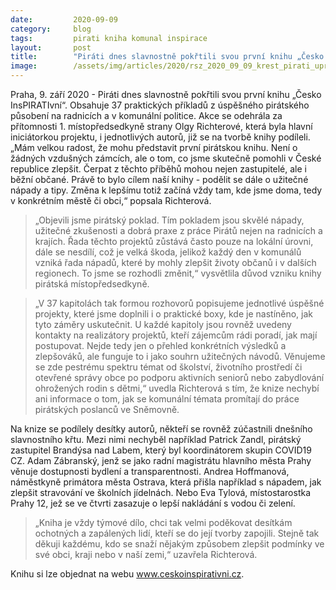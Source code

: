 ```yaml
---
date:         2020-09-09
category:     blog
tags:         pirati kniha komunal inspirace
layout:       post
title:        "Piráti dnes slavnostně pokřtili svou první knihu „Česko InsPIRATIvní“. Obsahuje 37 příkladů dobré praxe, jak zlepšit životy lidí v ČR"
image:        /assets/img/articles/2020/rsz_2020_09_09_krest_pirati_uprava velikosti 2.jpg  
---
```



Praha, 9. září 2020 - Piráti dnes slavnostně pokřtili svou první knihu „Česko InsPIRATIvní“. Obsahuje 37 praktických příkladů z úspěšného pirátského působení na radnicích a v komunální politice. Akce se odehrála za přítomnosti 1. místopředsedkyně strany Olgy Richterové, která byla hlavní iniciátorkou projektu, i jednotlivých autorů, již se na tvorbě knihy podíleli. „Mám velkou radost, že mohu představit první pirátskou knihu. Není o žádných vzdušných zámcích, ale o tom, co jsme skutečně pomohli v České republice zlepšit. Čerpat z těchto příběhů mohou nejen zastupitelé, ale i běžní občané. Právě to bylo cílem naší knihy - podělit se dále o užitečné nápady a tipy. Změna k lepšímu totiž začíná vždy tam, kde jsme doma, tedy v konkrétním městě či obci,“ popsala Richterová. 


 > „Objevili jsme pirátský poklad. Tím pokladem jsou skvělé nápady, užitečné zkušenosti a dobrá praxe z práce Pirátů nejen na radnicích a krajích. Řada těchto projektů zůstává často pouze na lokální úrovni, dále se nesdílí, což je velká škoda, jelikož každý den v komunálů vzniká řada nápadů, které by mohly zlepšit životy občanů i v dalších regionech. To jsme se rozhodli změnit,“ vysvětlila důvod vzniku knihy pirátská místopředsedkyně. 


 > „V 37 kapitolách tak formou rozhovorů popisujeme jednotlivé úspěšné projekty, které jsme doplnili i o praktické boxy, kde je nastíněno, jak tyto záměry uskutečnit. U každé kapitoly jsou rovněž uvedeny kontakty na realizátory projektů, kteří zájemcům rádi poradí, jak mají postupovat. Nejde tedy jen o přehled konkrétních výsledků a zlepšováků, ale funguje to i jako souhrn užitečných návodů. Věnujeme se zde pestrému spektru témat od školství, životního prostředí či otevřené správy obce po podporu aktivních seniorů nebo zabydlování ohrožených rodin s dětmi,“ uvedla Richterová s tím, že knize nechybí ani informace o tom, jak se komunální témata promítají do práce pirátských poslanců ve Sněmovně. 


Na knize se podílely desítky autorů, někteří se rovněž zúčastnili dnešního slavnostního křtu. Mezi nimi nechyběl například Patrick Zandl, pirátský zastupitel Brandýsa nad Labem, který byl koordinátorem skupin COVID19 CZ. Adam Zábranský, jenž se jako radní magistrátu hlavního města Prahy věnuje dostupnosti bydlení a transparentnosti. Andrea Hoffmanová, náměstkyně primátora města Ostrava, která přišla například s nápadem, jak zlepšit stravování ve  školních jídelnách. Nebo Eva Tylová, místostarostka Prahy 12, jež se ve čtvrti zasazuje o lepší nakládání s vodou či zelení. 

 > „Kniha je vždy týmové dílo, chci tak velmi poděkovat desítkám ochotných a zapálených lidí, kteří se do její tvorby zapojili. Stejně tak děkuji každému, kdo se snaží nějakým způsobem zlepšit podmínky ve své obci, kraji nebo v naší zemi,“ uzavřela Richterová.  


Knihu si lze objednat na webu www.ceskoinspirativni.cz.
